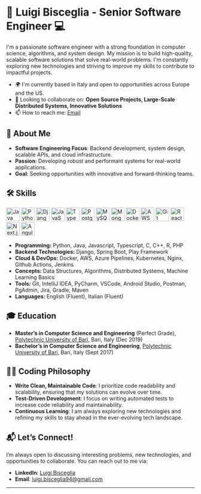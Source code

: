 # 🚀 Luigi Bisceglia - Senior Software Engineer 💻

I'm a passionate software engineer with a strong foundation in computer science, algorithms, and system design. My mission is to build high-quality, scalable software solutions that solve real-world problems. I'm constantly exploring new technologies and striving to improve my skills to contribute to impactful projects.

- 🌍 I'm currently based in Italy and open to opportunities across Europe and the US.  
- 👯 Looking to collaborate on: **Open Source Projects, Large-Scale Distributed Systems, Innovative Solutions**  
- 📫 How to reach me: [Email](mailto:luigi.bisceglia94@gmail.com)

## 🌟 About Me

- **Software Engineering Focus**: Backend development, system design, scalable APIs, and cloud infrastructure.
- **Passion**: Developing robust and performant systems for real-world applications.
- **Goal**: Seeking opportunities with innovative and forward-thinking teams.
  
## 🛠️ Skills

<p align="left">
  <a href="https://www.oracle.com/java/" target="_blank" rel="noreferrer"><img src="https://raw.githubusercontent.com/danielcranney/readme-generator/main/public/icons/skills/java-colored.svg" width="36" height="36" alt="Java" /></a>
  <a href="https://www.python.org/" target="_blank" rel="noreferrer"><img src="https://raw.githubusercontent.com/danielcranney/readme-generator/main/public/icons/skills/python-colored.svg" width="36" height="36" alt="Python" /></a>
  <a href="https://www.djangoproject.com/" target="_blank" rel="noreferrer"><img src="https://raw.githubusercontent.com/danielcranney/readme-generator/main/public/icons/skills/django-colored.svg" width="36" height="36" alt="Django" /></a>
  <a href="https://www.javascript.com/" target="_blank" rel="noreferrer"><img src="https://raw.githubusercontent.com/danielcranney/readme-generator/main/public/icons/skills/javascript-colored.svg" width="36" height="36" alt="JavaScript" /></a>
  <a href="https://www.typescriptlang.org/" target="_blank" rel="noreferrer"><img src="https://raw.githubusercontent.com/danielcranney/readme-generator/main/public/icons/skills/typescript-colored.svg" width="36" height="36" alt="TypeScript" /></a>
  <a href="https://www.postgresql.org/" target="_blank" rel="noreferrer"><img src="https://raw.githubusercontent.com/danielcranney/readme-generator/main/public/icons/skills/postgresql-colored.svg" width="36" height="36" alt="PostgreSQL" /></a>
  <a href="https://www.mysql.com/" target="_blank" rel="noreferrer"><img src="https://raw.githubusercontent.com/danielcranney/readme-generator/main/public/icons/skills/mysql-colored.svg" width="36" height="36" alt="MySQL" /></a>
  <a href="https://www.mongodb.com/" target="_blank" rel="noreferrer"><img src="https://raw.githubusercontent.com/danielcranney/readme-generator/main/public/icons/skills/mongodb-colored.svg" width="36" height="36" alt="MongoDB" /></a>
  <a href="https://www.docker.com/" target="_blank" rel="noreferrer"><img src="https://raw.githubusercontent.com/danielcranney/readme-generator/main/public/icons/skills/docker-colored.svg" width="36" height="36" alt="Docker" /></a>
  <a href="https://aws.amazon.com/" target="_blank" rel="noreferrer"><img src="https://raw.githubusercontent.com/danielcranney/readme-generator/main/public/icons/skills/aws-colored.svg" width="36" height="36" alt="AWS" /></a>
  <a href="https://git-scm.com/" target="_blank" rel="noreferrer"><img src="https://raw.githubusercontent.com/danielcranney/readme-generator/main/public/icons/skills/git-colored.svg" width="36" height="36" alt="Git" /></a>
  <a href="https://www.reactjs.org/" target="_blank" rel="noreferrer"><img src="https://raw.githubusercontent.com/danielcranney/readme-generator/main/public/icons/skills/react-colored.svg" width="36" height="36" alt="React.js" /></a>
  <a href="https://nextjs.org/" target="_blank" rel="noreferrer"><img src="https://raw.githubusercontent.com/danielcranney/readme-generator/main/public/icons/skills/nextjs-colored.svg" width="36" height="36" alt="Next.js" /></a>
  <a href="https://angular.io/" target="_blank" rel="noreferrer"><img src="https://raw.githubusercontent.com/danielcranney/readme-generator/main/public/icons/skills/angularjs-colored.svg" width="36" height="36" alt="Angular" /></a>
</p>

- <b>Programming:</b> Python, Java, Javascript, Typescript, C, C++, R, PHP
- <b>Backend Technologies:</b> Django, Spring Boot, Play Framework
- <b>Cloud & DevOps:</b> Docker, AWS, Azure Pipelines, Kubernetes, Nginx, Github Actions, Jenkins
- <b>Concepts:</b> Data Structures, Algorithms, Distributed Systems, Machine Learning Basics
- <b>Tools:</b> Git, IntelliJ IDEA, PyCharm, VSCode, Android Studio, Postman, PgAdmin, Jira, Gradle, Maven
- <b>Languages:</b> English (Fluent), Italian (Fluent)

## 🎓 Education

- **Master’s in Computer Science and Engineering** (Perfect Grade), [Polytechnic University of Bari](https://www.poliba.it/), Bari, Italy (Dec 2019)
- **Bachelor’s in Computer Science and Engineering**, [Polytechnic University of Bari](https://www.poliba.it/), Bari, Italy (Sept 2017)

## 👨‍💻 Coding Philosophy

- **Write Clean, Maintainable Code**: I prioritize code readability and scalability, ensuring that my solutions can evolve over time.
- **Test-Driven Development**: I focus on writing automated tests to increase code reliability and maintainability.
- **Continuous Learning**: I am always exploring new technologies and refining my skills to stay ahead in the ever-evolving tech landscape.

## 📬 Let’s Connect!

I’m always open to discussing interesting problems, new technologies, and opportunities to collaborate. You can reach out to me via:

- **LinkedIn**: [Luigi Bisceglia](https://www.linkedin.com/in/luigi-bisceglia94)
- **Email**: [luigi.bisceglia94@gmail.com](mailto:luigi.bisceglia94@gmail.com)
---
